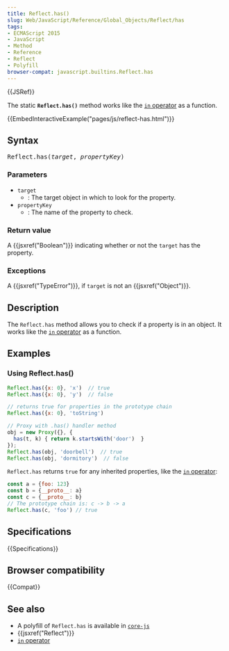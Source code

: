 ```yaml
---
title: Reflect.has()
slug: Web/JavaScript/Reference/Global_Objects/Reflect/has
tags:
- ECMAScript 2015
- JavaScript
- Method
- Reference
- Reflect
- Polyfill
browser-compat: javascript.builtins.Reflect.has
---
```

{{JSRef}}

The static **`Reflect.has()`** method works like the
[`in` operator](/en-US/docs/Web/JavaScript/Reference/Operators/in) as a
function.

{{EmbedInteractiveExample("pages/js/reflect-has.html")}}

## Syntax

<pre class="brush: js">Reflect.has(<var>target</var>, <var>propertyKey</var>)
</pre>

### Parameters

- `target`
  - : The target object in which to look for the property.
- `propertyKey`
  - : The name of the property to check.

### Return value

A {{jsxref("Boolean")}} indicating whether or not the `target` has the
property.

### Exceptions

A {{jsxref("TypeError")}}, if `target` is not an
{{jsxref("Object")}}.

## Description

The `Reflect.has` method allows you to check if a property is in an object. It
works like the
[`in` operator](/en-US/docs/Web/JavaScript/Reference/Operators/in) as a
function.

## Examples

### Using Reflect.has()

```js
Reflect.has({x: 0}, 'x')  // true
Reflect.has({x: 0}, 'y')  // false

// returns true for properties in the prototype chain
Reflect.has({x: 0}, 'toString')

// Proxy with .has() handler method
obj = new Proxy({}, {
  has(t, k) { return k.startsWith('door')  }
});
Reflect.has(obj, 'doorbell')  // true
Reflect.has(obj, 'dormitory')  // false
```

`Reflect.has` returns `true` for any inherited properties, like the
[`in` operator](/en-US/docs/Web/JavaScript/Reference/Operators/in):

```js
const a = {foo: 123}
const b = {__proto__: a}
const c = {__proto__: b}
// The prototype chain is: c -> b -> a
Reflect.has(c, 'foo') // true
```

## Specifications

{{Specifications}}

## Browser compatibility

{{Compat}}

## See also

- A polyfill of `Reflect.has` is available in
  [`core-js`](https://github.com/zloirock/core-js#ecmascript-reflect)
- {{jsxref("Reflect")}}
- [`in` operator](/en-US/docs/Web/JavaScript/Reference/Operators/in)

